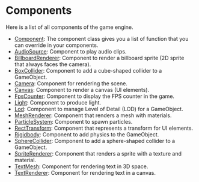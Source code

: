 # Components

Here is a list of all components of the game engine.

- [Component](./component.md): The component class gives you a list of function that you can override in your components.
- [AudioSource](./audio_source.md): Component to play audio clips.
- [BillboardRenderer](./billboard_renderer.md): Component to render a billboard sprite (2D sprite that always faces the camera).
- [BoxCollider](./box_collider.md): Component to add a cube-shaped collider to a GameObject.
- [Camera](./camera.md): Component for rendering the scene.
- [Canvas](./canvas.md): Component to render a canvas (UI elements).
- [FpsCounter](./fps_counter.md): Component to display the FPS counter in the game.
- [Light](./light.md): Component to produce light.
- [Lod](./lod.md): Component to manage Level of Detail (LOD) for a GameObject.
- [MeshRenderer](./mesh_renderer.md): Component that renders a mesh with materials.
- [ParticleSystem](./particle_system.md): Component to spawn particles.
- [RectTransform](./rect_transform.md): Component that represents a transform for UI elements.
- [Rigidbody](./rigidbody.md): Component to add physics to the GameObject.
- [SphereCollider](./sphere_collider.md): Component to add a sphere-shaped collider to a GameObject.
- [SpriteRenderer](./sprite_renderer.md): Component that renders a sprite with a texture and material.
- [TextMesh](./text_mesh.md): Component for rendering text in 3D space.
- [TextRenderer](./text_renderer.md): Component for rendering text in a canvas.